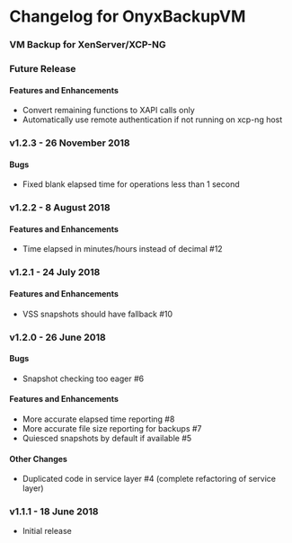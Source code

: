 # Changelog for OnyxBackupVM
### VM Backup for XenServer/XCP-NG

### Future Release
  #### Features and Enhancements
  - Convert remaining functions to XAPI calls only
  - Automatically use remote authentication if not running on xcp-ng host

### v1.2.3 - 26 November 2018
  #### Bugs
  - Fixed blank elapsed time for operations less than 1 second

### v1.2.2 - 8 August 2018
  #### Features and Enhancements
  - Time elapsed in minutes/hours instead of decimal #12

### v1.2.1 - 24 July 2018
  #### Features and Enhancements
  - VSS snapshots should have fallback #10

### v1.2.0 - 26 June 2018
  #### Bugs
  - Snapshot checking too eager #6

  #### Features and Enhancements
  - More accurate elapsed time reporting #8
  - More accurate file size reporting for backups #7
  - Quiesced snapshots by default if available #5

  #### Other Changes
  - Duplicated code in service layer #4 (complete refactoring of service layer)

### v1.1.1 - 18 June 2018
  - Initial release
